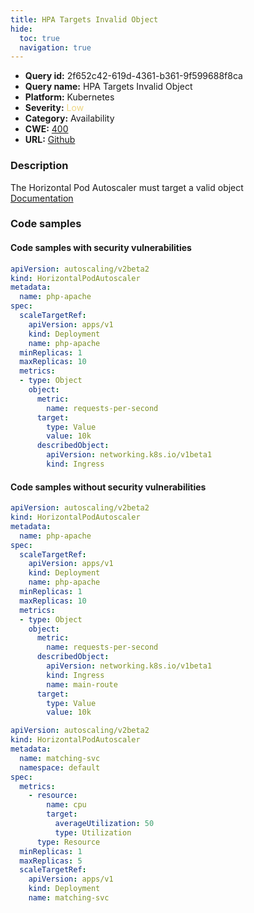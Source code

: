 ```yaml
---
title: HPA Targets Invalid Object
hide:
  toc: true
  navigation: true
---
```


<style>
  .highlight .hll {
    background-color: #ff171742;
  }
  .md-content {
    max-width: 1100px;
    margin: 0 auto;
  }
</style>

-   **Query id:** 2f652c42-619d-4361-b361-9f599688f8ca
-   **Query name:** HPA Targets Invalid Object
-   **Platform:** Kubernetes
-   **Severity:** <span style="color:#edd57e">Low</span>
-   **Category:** Availability
-   **CWE:** <a href="https://cwe.mitre.org/data/definitions/400.html" onclick="newWindowOpenerSafe(event, 'https://cwe.mitre.org/data/definitions/400.html')">400</a>
-   **URL:** [Github](https://github.com/Checkmarx/kics/tree/master/assets/queries/k8s/hpa_targets_invalid_object)

### Description
The Horizontal Pod Autoscaler must target a valid object<br>
[Documentation](https://kubernetes.io/docs/tasks/run-application/horizontal-pod-autoscale-walkthrough/)

### Code samples
#### Code samples with security vulnerabilities
```yaml title="Positive test num. 1 - yaml file" hl_lines="12"
apiVersion: autoscaling/v2beta2
kind: HorizontalPodAutoscaler
metadata:
  name: php-apache
spec:
  scaleTargetRef:
    apiVersion: apps/v1
    kind: Deployment
    name: php-apache
  minReplicas: 1
  maxReplicas: 10
  metrics:
  - type: Object
    object:
      metric:
        name: requests-per-second
      target:
        type: Value
        value: 10k
      describedObject:
        apiVersion: networking.k8s.io/v1beta1
        kind: Ingress

```


#### Code samples without security vulnerabilities
```yaml title="Negative test num. 1 - yaml file"
apiVersion: autoscaling/v2beta2
kind: HorizontalPodAutoscaler
metadata:
  name: php-apache
spec:
  scaleTargetRef:
    apiVersion: apps/v1
    kind: Deployment
    name: php-apache
  minReplicas: 1
  maxReplicas: 10
  metrics:
  - type: Object
    object:
      metric:
        name: requests-per-second
      describedObject:
        apiVersion: networking.k8s.io/v1beta1
        kind: Ingress
        name: main-route
      target:
        type: Value
        value: 10k

```
```yaml title="Negative test num. 2 - yaml file"
apiVersion: autoscaling/v2beta2
kind: HorizontalPodAutoscaler
metadata:
  name: matching-svc
  namespace: default
spec:
  metrics:
    - resource:
        name: cpu
        target:
          averageUtilization: 50
          type: Utilization
      type: Resource
  minReplicas: 1
  maxReplicas: 5
  scaleTargetRef:
    apiVersion: apps/v1
    kind: Deployment
    name: matching-svc

```
